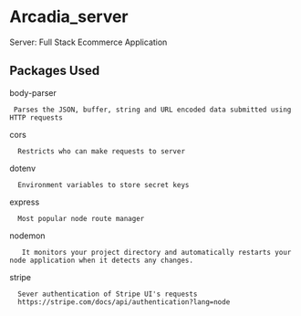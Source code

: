 # Arcadia_server
Server: Full Stack Ecommerce Application

## Packages Used

body-parser
```
 Parses the JSON, buffer, string and URL encoded data submitted using HTTP requests
```

cors
```
  Restricts who can make requests to server
```

dotenv
```
  Environment variables to store secret keys
```

express
```
  Most popular node route manager
```

nodemon
```
   It monitors your project directory and automatically restarts your node application when it detects any changes.
```

stripe
```
  Sever authentication of Stripe UI's requests
  https://stripe.com/docs/api/authentication?lang=node
```